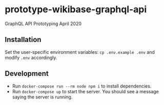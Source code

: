 # prototype-wikibase-graphql-api
GraphQL API Prototyping April 2020

## Installation
Set the user-specific environment variables: `cp .env.example .env` and modify `.env` accordingly.

## Development

* Run `docker-compose run --rm node npm i` to install dependencies.
* Run `docker-compose up` to start the server. You should see a message saying the server is running.
